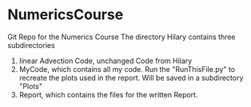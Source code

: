 # NumericsCourse

Git Repo for the Numerics Course
The directory Hilary contains three subdirectories

1. linear Advection Code, unchanged Code from Hilary
2. MyCode, which contains all my code. Run the "RunThisFile.py" to recreate the plots used in the report. Will be saved in a subdirectory "Plots"
3. Report, which contains the files for the written Report.